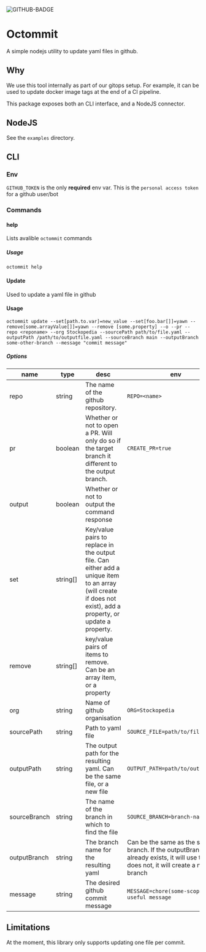 ![GITHUB-BADGE](https://github.com/Stockopedia/octommit/workflows/Release/badge.svg)

# Octommit

A simple nodejs utility to update yaml files in github.

## Why

We use this tool internally as part of our gitops setup. For example, it can be used to update docker image tags at the end of a CI pipeline.

This package exposes both an CLI interface, and a NodeJS connector.

## NodeJS

See the `examples` directory.

## CLI

### Env

`GITHUB_TOKEN` is the only **required** env var. This is the `personal access token` for a github user/bot

### Commands

#### help

Lists avalible `octommit` commands

##### Usage

`octommit help`

#### Update

Used to update a yaml file in github

#### Usage

```
octommit update --set[path.to.var]=new_value --set[foo.bar[]]=yawn --remove[some.arrayValue[]]=yawn --remove [some.property] --o --pr --repo <reponame> --org Stockopedia --sourcePath path/to/file.yaml --outputPath /path/to/outputfile.yaml --sourceBranch main --outputBranch some-other-branch --message "commit message"
```

##### Options

| name         | type     | desc | env  | cli  |
| ------------ | -------- | ---- | ---- | ---- |
| repo         | string   | The name of the github repository.                                                                                                                             | `REPO=<name>`                                                                                                                           | `--repo <name>`                                                        |
| pr           | boolean  | Whether or not to open a PR. Will only do so if the target branch it different to the output branch.                                                           | `CREATE_PR=true`                                                                                                                        | `--pr`                                                                 |
| output       | boolean  | Whether or not to output the command response                                                                                                                  |                                                                                                                                         | `--o`                                                                  |
| set          | string[] | Key/value pairs to replace in the output file. Can either add a unique item to an array (will create if does not exist), add a property, or update a property. |                                                                                                                                         | `--set [path.to.var]=replacement` `--set [path.to.array[]]=new_value`  |
| remove       | string[] | key/value pairs of items to remove. Can be an array item, or a property                                                                                        |                                                                                                                                         | `--remove [path.to.prop]` `--remove [path.to.array[]]=value_to_remove` |
| org          | string   | Name of github organisation                                                                                                                                    | `ORG=Stockopedia`                                                                                                                       | `--org Stockopedia`                                                    |
| sourcePath   | string   | Path to yaml file                                                                                                                                              | `SOURCE_FILE=path/to/file.yaml`                                                                                                         | `--sourcePath path/to/file.yaml`                                       |
| outputPath   | string   | The output path for the resulting yaml. Can be the same file, or a new file                                                                                    | `OUTPUT_PATH=path/to/output.yaml`                                                                                                       | `--outputPath path/to/output.yaml`                                     |
| sourceBranch | string   | The name of the branch in which to find the file                                                                                                               | `SOURCE_BRANCH=branch-name`                                                                                                             | `--sourceBranch branch-name`                                           |
| outputBranch | string   | The branch name for the resulting yaml                                                                                                                         | Can be the same as the source branch. If the outputBranch already exists, it will use that/ If it does not, it will create a new branch | `OUTPUT_BRANCH=branch-name`                                            | `--outputBranch branch-name` |
| message      | string   | The desired github commit message                                                                                                                              | `MESSAGE=chore(some-scope): some useful message`                                                                                        | `--message "chore(some-scope): some useful message"`                   |

## Limitations

At the moment, this library only supports updating one file per commit.
